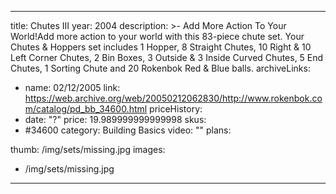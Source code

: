 
---
title: Chutes III
year: 2004
description: >-
  Add More Action To Your World!Add more action to your world with this 83-piece chute set. Your Chutes & Hoppers set includes 1 Hopper, 8 Straight Chutes, 10 Right & 10 Left Corner Chutes, 2 Bin Boxes, 3 Outside & 3 Inside Curved Chutes, 5 End Chutes, 1 Sorting Chute and 20 Rokenbok Red & Blue balls.
archiveLinks:
  - name: 02/12/2005
    link: https://web.archive.org/web/20050212062830/http://www.rokenbok.com/catalog/pd_bb_34600.html
priceHistory:
  - date: "?"
    price: 19.989999999999998
skus:
  - #34600
category: Building Basics
video: ""
plans:

thumb: /img/sets/missing.jpg
images:
  -  /img/sets/missing.jpg
---
